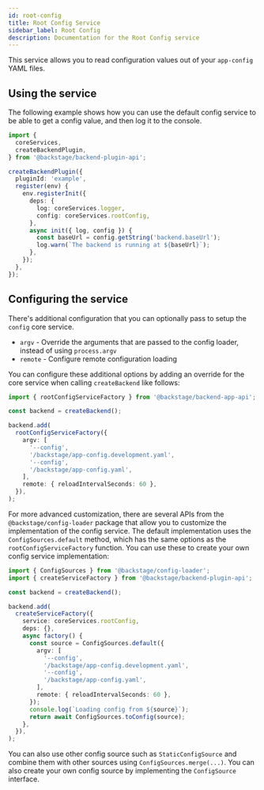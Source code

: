 ```yaml
---
id: root-config
title: Root Config Service
sidebar_label: Root Config
description: Documentation for the Root Config service
---
```


This service allows you to read configuration values out of your `app-config` YAML files.

## Using the service

The following example shows how you can use the default config service to be able to get a config value, and then log it to the console.

```ts
import {
  coreServices,
  createBackendPlugin,
} from '@backstage/backend-plugin-api';

createBackendPlugin({
  pluginId: 'example',
  register(env) {
    env.registerInit({
      deps: {
        log: coreServices.logger,
        config: coreServices.rootConfig,
      },
      async init({ log, config }) {
        const baseUrl = config.getString('backend.baseUrl');
        log.warn(`The backend is running at ${baseUrl}`);
      },
    });
  },
});
```

## Configuring the service

There's additional configuration that you can optionally pass to setup the `config` core service.

- `argv` - Override the arguments that are passed to the config loader, instead of using `process.argv`
- `remote` - Configure remote configuration loading

You can configure these additional options by adding an override for the core service when calling `createBackend` like follows:

```ts
import { rootConfigServiceFactory } from '@backstage/backend-app-api';

const backend = createBackend();

backend.add(
  rootConfigServiceFactory({
    argv: [
      '--config',
      '/backstage/app-config.development.yaml',
      '--config',
      '/backstage/app-config.yaml',
    ],
    remote: { reloadIntervalSeconds: 60 },
  }),
);
```

For more advanced customization, there are several APIs from the `@backstage/config-loader` package that allow you to customize the implementation of the config service. The default implementation uses the `ConfigSources.default` method, which has the same options as the `rootConfigServiceFactory` function. You can use these to create your own config service implementation:

```ts
import { ConfigSources } from '@backstage/config-loader';
import { createServiceFactory } from '@backstage/backend-plugin-api';

const backend = createBackend();

backend.add(
  createServiceFactory({
    service: coreServices.rootConfig,
    deps: {},
    async factory() {
      const source = ConfigSources.default({
        argv: [
          '--config',
          '/backstage/app-config.development.yaml',
          '--config',
          '/backstage/app-config.yaml',
        ],
        remote: { reloadIntervalSeconds: 60 },
      });
      console.log(`Loading config from ${source}`);
      return await ConfigSources.toConfig(source);
    },
  }),
);
```

You can also use other config source such as `StaticConfigSource` and combine them with other sources using `ConfigSources.merge(...)`. You can also create your own config source by implementing the `ConfigSource` interface.
